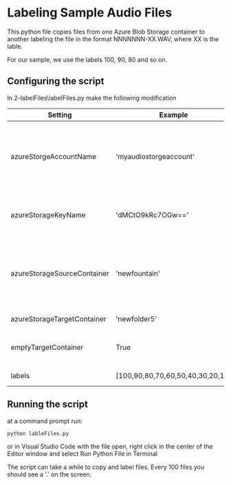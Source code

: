 # Labeling Sample Audio Files

This python file copies files from one Azure Blob Storage container to another labeling the file in the format NNNNNNN-XX.WAV, where XX is the lable.

For our sample, we use the labels 100, 90, 80 and so on.

## Configuring the script

In 2-labelFiles\labelFiles.py make the following modification

Setting | Example | Notes
------- | ------- | --------
azureStorgeAccountName | 'myaudiostorgeaccount' | the name of your Azure Blob Storge Account.  it must match the setting used in 1-audioAquisition
azureStorageKeyName | 'dMCtO9kRc7OGw==' | the primary or secondary key of your Azure Blob Storage Account
azureStorageSourceContainer | 'newfountain' | the source Blob container in the storage account.  it must match the setting used in 1-audioAquisition
azureStorageTargetContainer | 'newfolder5' | the target Blob container
emptyTargetContainer | True | should all files in the target container be deleted
labels | [100,90,80,70,60,50,40,30,20,10] | the labels of the files

## Running the script

at a command prompt run:
```bash
python lableFiles.py
```

or in Visual Studio Code with the file open, right click in the center of the Editor window and select Run Python File in Terminal

The script can take a while to copy and label files.  Every 100 files you should see a '.' on the screen.